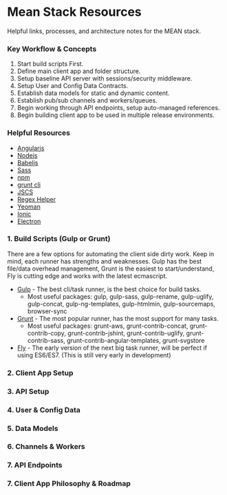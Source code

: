 # Mean Stack Resources

Helpful links, processes, and architecture notes for the MEAN stack.

### Key Workflow & Concepts

  1. Start build scripts First.
  2. Define main client app and folder structure.
  3. Setup baseline API server with sessions/security middleware.
  4. Setup User and Config Data Contracts.
  5. Establish data models for static and dynamic content.
  6. Establish pub/sub channels and workers/queues.
  7. Begin working through API endpoints, setup auto-managed references.
  8. Begin building client app to be used in multiple release environments.


### Helpful Resources

  * [Angularjs](https://code.angularjs.org/1.3.16/docs/api)
  * [Nodejs](https://nodejs.org/)
  * [Babeljs](https://babeljs.io/)
  * [Sass](http://sass-lang.com/)
  * [npm](https://www.npmjs.com/)
  * [grunt cli](http://gruntjs.com/using-the-cli)
  * [JSCS](http://jscs.info/)
  * [Regex Helper](http://scriptular.com/)
  * [Yeoman](http://yeoman.io/)
  * [Ionic](http://ionicframework.com/)
  * [Electron](http://electron.atom.io/)


### 1. Build Scripts (Gulp or Grunt)

There are a few options for automating the client side dirty work. Keep in mind, each runner has strengths and weaknesses. Gulp has the best file/data overhead management, Grunt is the easiest to start/understand, Fly is cutting edge and works with the latest ecmascript.

  * [Gulp](http://gulpjs.com/) - The best cli/task runner, is the best choice for build tasks.
    * Most useful packages: gulp, gulp-sass, gulp-rename, gulp-uglify, gulp-concat, gulp-ng-templates, gulp-htmlmin, gulp-sourcemaps, browser-sync
  * [Grunt](http://gruntjs.com/) - The most popular runner, has the most support for many tasks.
    * Most useful packages: grunt-aws, grunt-contrib-concat, grunt-contrib-copy, grunt-contrib-jshint, grunt-contrib-uglify, grunt-contrib-sass, grunt-contrib-angular-templates, grunt-svgstore
  * [Fly](https://github.com/flyjs/fly) - The early version of the next big task runner, will be perfect if using ES6/ES7. (This is still very early in development)


### 2. Client App Setup


### 3. API Setup


### 4. User & Config Data


### 5. Data Models


### 6. Channels & Workers


### 7. API Endpoints


### 7. Client App Philosophy & Roadmap


    